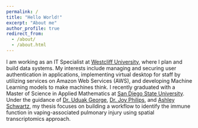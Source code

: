 ```yaml
---
permalink: /
title: "Hello World!"
excerpt: "About me"
author_profile: true
redirect_from: 
  - /about/
  - /about.html
---
```


I am working as an IT Specialist at [Westcliff University](https://www.westcliff.edu/), where I plan and build data systems. My interests include managing and securing user authentication in applications, implementing virtual desktop for staff by utilizing services on Amazon Web Services (AWS), and developing Machine Learning models to make machines think. I recently graduated with a Master of Science in Applied Mathematics at [San Diego State University](https://www.sdsu.edu/). Under the guidance of [Dr. Uduak George](https://georgelab.sdsu.edu/), [Dr. Joy Philips](https://sci.sdsu.edu/dpsbsc/), and [Ashley Schwartz](https://ashleyschwartz.com/), my thesis focuses on building a workflow to identify the immune function in vaping-associated pulmonary injury using spatial transcriptomics approach.
